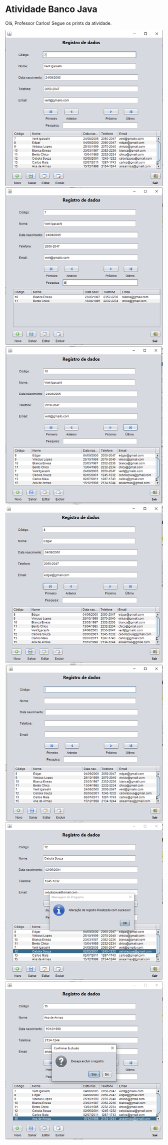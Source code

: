 # Atividade Banco Java

Olá, Professor Carlos! Segue os prints da atividade.

<img src="https://github.com/miguelvent/BibliotecaDeImagens/blob/main/BancoJavaFotos/banco1.PNG">

<img src="https://github.com/miguelvent/BibliotecaDeImagens/blob/main/BancoJavaFotos/banco2.PNG">

<img src="https://github.com/miguelvent/BibliotecaDeImagens/blob/main/BancoJavaFotos/banco3.PNG">

<img src="https://github.com/miguelvent/BibliotecaDeImagens/blob/main/BancoJavaFotos/banco4.PNG">

<img src="https://github.com/miguelvent/BibliotecaDeImagens/blob/main/BancoJavaFotos/banco5.PNG">

<img src="https://github.com/miguelvent/BibliotecaDeImagens/blob/main/BancoJavaFotos/banco6.PNG">

<img src="https://github.com/miguelvent/BibliotecaDeImagens/blob/main/BancoJavaFotos/banco7.PNG">
